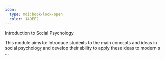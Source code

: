 ```yaml
---
icon:
  type: mdi:book-lock-open
  color: 149EF2
---
```

Introduction to Social Psychology

This module aims to: Introduce students to the main concepts and ideas in social psychology and develop their ability to apply these ideas to modern s ... 
